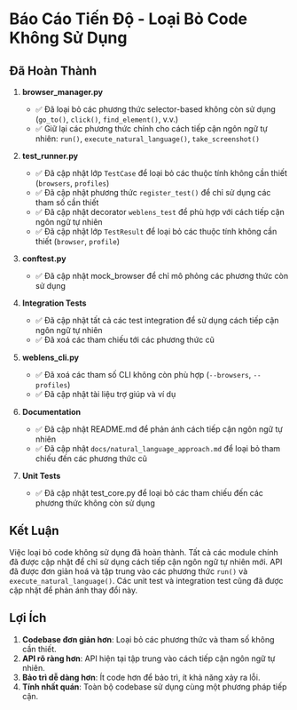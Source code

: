 # Báo Cáo Tiến Độ - Loại Bỏ Code Không Sử Dụng

## Đã Hoàn Thành

1. **browser_manager.py**
   - ✅ Đã loại bỏ các phương thức selector-based không còn sử dụng (`go_to()`, `click()`, `find_element()`, v.v.)
   - ✅ Giữ lại các phương thức chính cho cách tiếp cận ngôn ngữ tự nhiên: `run()`, `execute_natural_language()`, `take_screenshot()`

2. **test_runner.py**
   - ✅ Đã cập nhật lớp `TestCase` để loại bỏ các thuộc tính không cần thiết (`browsers`, `profiles`)
   - ✅ Đã cập nhật phương thức `register_test()` để chỉ sử dụng các tham số cần thiết
   - ✅ Đã cập nhật decorator `weblens_test` để phù hợp với cách tiếp cận ngôn ngữ tự nhiên
   - ✅ Đã cập nhật lớp `TestResult` để loại bỏ các thuộc tính không cần thiết (`browser`, `profile`)

3. **conftest.py**
   - ✅ Đã cập nhật mock_browser để chỉ mô phỏng các phương thức còn sử dụng

4. **Integration Tests**
   - ✅ Đã cập nhật tất cả các test integration để sử dụng cách tiếp cận ngôn ngữ tự nhiên
   - ✅ Đã xoá các tham chiếu tới các phương thức cũ

5. **weblens_cli.py**
   - ✅ Đã xoá các tham số CLI không còn phù hợp (`--browsers`, `--profiles`)
   - ✅ Đã cập nhật tài liệu trợ giúp và ví dụ

6. **Documentation**
   - ✅ Đã cập nhật README.md để phản ánh cách tiếp cận ngôn ngữ tự nhiên
   - ✅ Đã cập nhật `docs/natural_language_approach.md` để loại bỏ tham chiếu đến các phương thức cũ

7. **Unit Tests**
   - ✅ Đã cập nhật test_core.py để loại bỏ các tham chiếu đến các phương thức không còn sử dụng

## Kết Luận

Việc loại bỏ code không sử dụng đã hoàn thành. Tất cả các module chính đã được cập nhật để chỉ sử dụng cách tiếp cận ngôn ngữ tự nhiên mới. API đã được đơn giản hoá và tập trung vào các phương thức `run()` và `execute_natural_language()`. Các unit test và integration test cũng đã được cập nhật để phản ánh thay đổi này.

## Lợi Ích

1. **Codebase đơn giản hơn**: Loại bỏ các phương thức và tham số không cần thiết.
2. **API rõ ràng hơn**: API hiện tại tập trung vào cách tiếp cận ngôn ngữ tự nhiên.
3. **Bảo trì dễ dàng hơn**: Ít code hơn để bảo trì, ít khả năng xảy ra lỗi.
4. **Tính nhất quán**: Toàn bộ codebase sử dụng cùng một phương pháp tiếp cận.
